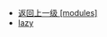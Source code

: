 - [返回上一级 [modules]](web前端/工具库/Swiper/swiper-8.4.7/swiper/modules/)
- [lazy](web前端/工具库/Swiper/swiper-8.4.7/swiper/modules/lazy/)
